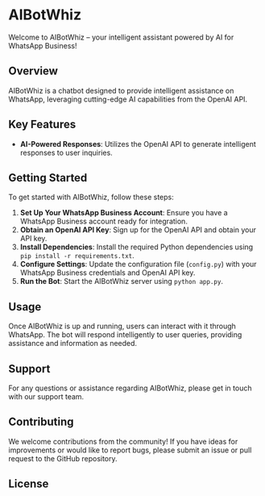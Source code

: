 
# AIBotWhiz

Welcome to AIBotWhiz – your intelligent assistant powered by AI for WhatsApp Business!

## Overview

AIBotWhiz is a chatbot designed to provide intelligent assistance on WhatsApp, leveraging cutting-edge AI capabilities from the OpenAI API.

## Key Features

- **AI-Powered Responses**: Utilizes the OpenAI API to generate intelligent responses to user inquiries.

## Getting Started

To get started with AIBotWhiz, follow these steps:

1. **Set Up Your WhatsApp Business Account**: Ensure you have a WhatsApp Business account ready for integration.
2. **Obtain an OpenAI API Key**: Sign up for the OpenAI API and obtain your API key.
3. **Install Dependencies**: Install the required Python dependencies using `pip install -r requirements.txt`.
4. **Configure Settings**: Update the configuration file (`config.py`) with your WhatsApp Business credentials and OpenAI API key.
5. **Run the Bot**: Start the AIBotWhiz server using `python app.py`.

## Usage

Once AIBotWhiz is up and running, users can interact with it through WhatsApp. The bot will respond intelligently to user queries, providing assistance and information as needed.

## Support

For any questions or assistance regarding AIBotWhiz, please get in touch with our support team.

## Contributing

We welcome contributions from the community! If you have ideas for improvements or would like to report bugs, please submit an issue or pull request to the GitHub repository.

## License
